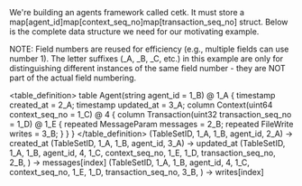 <macguffin>
We're building an agents framework called cetk.  It must store a
map[agent_id]map[context_seq_no]map[transaction_seq_no] struct.  Below is the complete data
structure we need for our motivating example.

NOTE: Field numbers are reused for efficiency (e.g., multiple fields can use number 1).
The letter suffixes (_A, _B, _C, etc.) in this example are only for distinguishing
different instances of the same field number - they are NOT part of the actual field numbering.

<table_definition>
table Agent(string agent_id = 1_B) @ 1_A {
    timestamp created_at = 2_A;
    timestamp updated_at = 3_A;
    column Context(uint64 context_seq_no = 1_C) @ 4 {
        column Transaction(uint32 transaction_seq_no = 1_D) @ 1_E {
            repeated MessageParam messages = 2_B;
            repeated FileWrite writes = 3_B;
        }
    }
}
</table_definition>
<key-value-pairs>
(TableSetID, 1_A, 1_B, agent_id, 2_A) -> created_at
(TableSetID, 1_A, 1_B, agent_id, 3_A) -> updated_at
(TableSetID, 1_A, 1_B, agent_id, 4, 1_C, context_seq_no, 1_E, 1_D, transaction_seq_no, 2_B, <index>) -> messages[index]
(TableSetID, 1_A, 1_B, agent_id, 4, 1_C, context_seq_no, 1_E, 1_D, transaction_seq_no, 3_B, <index>) -> writes[index]
</key-value-pairs>
</macguffin>
